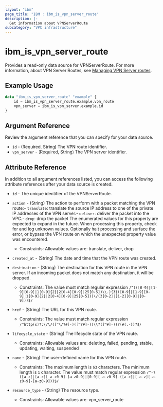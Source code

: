 ```yaml
---
layout: "ibm"
page_title: "IBM : ibm_is_vpn_server_route"
description: |-
  Get information about VPNServerRoute
subcategory: "VPC infrastructure"
---
```


# ibm_is_vpn_server_route

Provides a read-only data source for VPNServerRoute. For more information, about VPN Server Routes, see [Managing VPN Server routes](https://cloud.ibm.com/docs/vpc?topic=vpc-vpn-client-to-site-routes&interface=ui).

## Example Usage

```terraform
data "ibm_is_vpn_server_route" "example" {
	id = ibm_is_vpn_server_route.example.vpn_route
	vpn_server = ibm_is_vpn_server.example.id
}
```

## Argument Reference

Review the argument reference that you can specify for your data source.

- `id` - (Required, String) The VPN route identifier.
- `vpn_server` - (Required, String) The VPN server identifier.

## Attribute Reference

In addition to all argument references listed, you can access the following attribute references after your data source is created.

- `id` - The unique identifier of the VPNServerRoute.
- `action` - (String) The action to perform with a packet matching the VPN route:- `translate`: translate the source IP address to one of the private IP addresses of the VPN server.- `deliver`: deliver the packet into the VPC.- `drop`: drop the packet The enumerated values for this property are expected to expand in the future. When processing this property, check for and log unknown values. Optionally halt processing and surface the error, or bypass the VPN route on which the unexpected property value was encountered.
  - Constraints: Allowable values are: translate, deliver, drop

- `created_at` - (String) The date and time that the VPN route was created.

- `destination` - (String) The destination for this VPN route in the VPN server. If an incoming packet does not match any destination, it will be dropped.
  - Constraints: The value must match regular expression `/^(([0-9]|[1-9][0-9]|1[0-9]{2}|2[0-4][0-9]|25[0-5])\\.){3}([0-9]|[1-9][0-9]|1[0-9]{2}|2[0-4][0-9]|25[0-5])(\/(3[0-2]|[1-2][0-9]|[0-9]))$/`

- `href` - (String) The URL for this VPN route.
  - Constraints: The value must match regular expression `/^http(s)?:\/\/([^\/?#]-)([^?#]-)(\\?([^#]-))?(#(.-))?$/`

- `lifecycle_state` - (String) The lifecycle state of the VPN route.
  - Constraints: Allowable values are: deleting, failed, pending, stable, updating, waiting, suspended

- `name` - (String) The user-defined name for this VPN route.
  - Constraints: The maximum length is `63` characters. The minimum length is `1` character. The value must match regular expression `/^-?([a-z]|[a-z][-a-z0-9]-[a-z0-9]|[0-9][-a-z0-9]-([a-z]|[-a-z][-a-z0-9]-[a-z0-9]))$/`

- `resource_type` - (String) The resource type.
  - Constraints: Allowable values are: vpn_server_route

